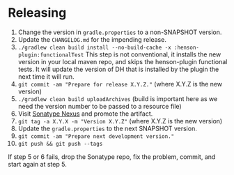 Releasing
========

1. Change the version in `gradle.properties` to a non-SNAPSHOT version.
1. Update the `CHANGELOG.md` for the impending release.
1. `./gradlew clean build install --no-build-cache -x :henson-plugin:functionalTest` This step is not conventional, it installs the new version in your local maven repo, and skips the henson-plugin functional tests. It will update the version of DH that is installed by the plugin the next time it will run.
1. `git commit -am "Prepare for release X.Y.Z."` (where X.Y.Z is the new version)
1. `./gradlew clean build uploadArchives` (build is important here as we need the version number to be passed to a resource file)
1. Visit [Sonatype Nexus](https://oss.sonatype.org/) and promote the artifact.
1. `git tag -a X.Y.X -m "Version X.Y.Z"` (where X.Y.Z is the new version)
1. Update the `gradle.properties` to the next SNAPSHOT version.
1. `git commit -am "Prepare next development version."`
1. `git push && git push --tags`

If step 5 or 6 fails, drop the Sonatype repo, fix the problem, commit, and start again at step 5.

